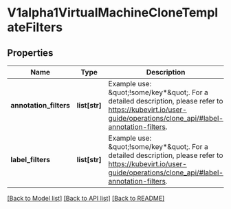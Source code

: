 # V1alpha1VirtualMachineCloneTemplateFilters

## Properties
Name | Type | Description | Notes
------------ | ------------- | ------------- | -------------
**annotation_filters** | **list[str]** | Example use: \&quot;!some/key*\&quot;. For a detailed description, please refer to https://kubevirt.io/user-guide/operations/clone_api/#label-annotation-filters. | [optional] 
**label_filters** | **list[str]** | Example use: \&quot;!some/key*\&quot;. For a detailed description, please refer to https://kubevirt.io/user-guide/operations/clone_api/#label-annotation-filters. | [optional] 

[[Back to Model list]](../README.md#documentation-for-models) [[Back to API list]](../README.md#documentation-for-api-endpoints) [[Back to README]](../README.md)


